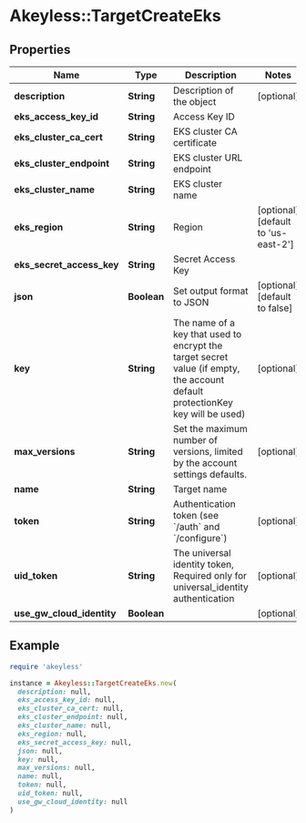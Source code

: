 # Akeyless::TargetCreateEks

## Properties

| Name | Type | Description | Notes |
| ---- | ---- | ----------- | ----- |
| **description** | **String** | Description of the object | [optional] |
| **eks_access_key_id** | **String** | Access Key ID |  |
| **eks_cluster_ca_cert** | **String** | EKS cluster CA certificate |  |
| **eks_cluster_endpoint** | **String** | EKS cluster URL endpoint |  |
| **eks_cluster_name** | **String** | EKS cluster name |  |
| **eks_region** | **String** | Region | [optional][default to &#39;us-east-2&#39;] |
| **eks_secret_access_key** | **String** | Secret Access Key |  |
| **json** | **Boolean** | Set output format to JSON | [optional][default to false] |
| **key** | **String** | The name of a key that used to encrypt the target secret value (if empty, the account default protectionKey key will be used) | [optional] |
| **max_versions** | **String** | Set the maximum number of versions, limited by the account settings defaults. | [optional] |
| **name** | **String** | Target name |  |
| **token** | **String** | Authentication token (see &#x60;/auth&#x60; and &#x60;/configure&#x60;) | [optional] |
| **uid_token** | **String** | The universal identity token, Required only for universal_identity authentication | [optional] |
| **use_gw_cloud_identity** | **Boolean** |  | [optional] |

## Example

```ruby
require 'akeyless'

instance = Akeyless::TargetCreateEks.new(
  description: null,
  eks_access_key_id: null,
  eks_cluster_ca_cert: null,
  eks_cluster_endpoint: null,
  eks_cluster_name: null,
  eks_region: null,
  eks_secret_access_key: null,
  json: null,
  key: null,
  max_versions: null,
  name: null,
  token: null,
  uid_token: null,
  use_gw_cloud_identity: null
)
```

